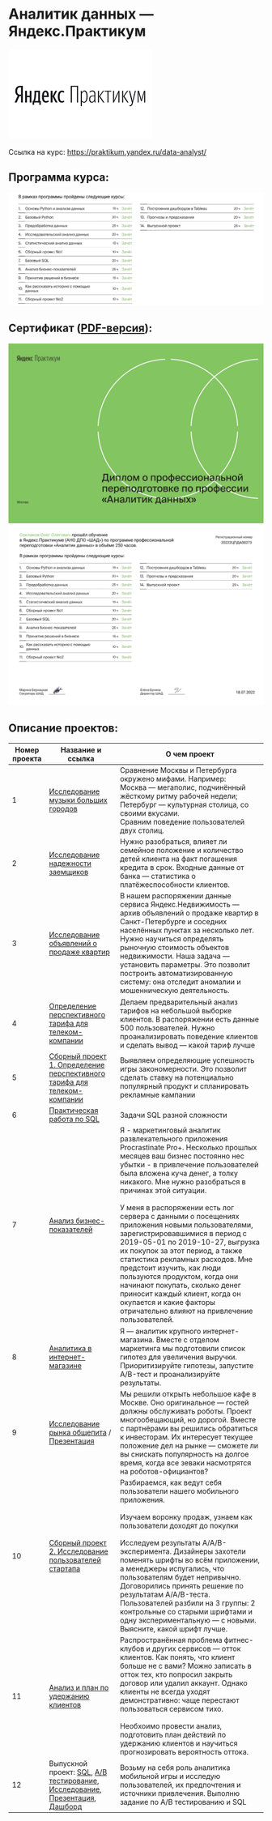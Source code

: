 # Аналитик данных — Яндекс.Практикум
[![Аналитик данных — Яндекс.Практикум](/cert/images.png)](https://praktikum.yandex.ru/data-analyst/)

Ссылка на курс: https://praktikum.yandex.ru/data-analyst/

## Программа курса:
![Аналитик данных — программа](/cert/prog.PNG)

## Cертификат ([PDF-версия](/cert/cert.pdf)):
![Аналитик данных — сертификат](/cert/cert1.png.jpg)
![Аналитик данных — сертификат](/cert/cert2.jpg)

## Описание проектов:
| Номер проекта | Название и ссылка | О чем проект                                                     |
|---------------|-------------------|------------------------------------------------------------------|
|1              |[Исследование музыки больших городов](https://github.com/Shpuntl/yandex_praktikum/blob/main/1.%20%D0%9E%D1%81%D0%BD%D0%BE%D0%B2%D1%8B%20Python%20%D0%B8%20%D0%B0%D0%BD%D0%B0%D0%BB%D0%B8%D0%B7%D0%B0%20%D0%B4%D0%B0%D0%BD%D0%BD%D1%8B%D1%85/1_music.ipynb)|Сравнение Москвы и Петербурга окружено мифами. Например:<br/>Москва — мегаполис, подчинённый жёсткому ритму рабочей недели;<br/>Петербург — культурная столица, со своими вкусами.<br/>Сравним поведение пользователей двух столиц.|
|2              |[Исследование надежности заемщиков](https://github.com/Shpuntl/yandex_praktikum/blob/main/2.%20%D0%9F%D1%80%D0%B5%D0%B4%D0%BE%D0%B1%D1%80%D0%B0%D0%B1%D0%BE%D1%82%D0%BA%D0%B0%20%D0%B4%D0%B0%D0%BD%D0%BD%D1%8B%D1%85/2_credit.ipynb)|Нужно разобраться, влияет ли семейное положение и количество детей клиента на факт погашения кредита в срок. Входные данные от банка — статистика о платёжеспособности клиентов.|
|3              |[Исследование объявлений о продаже квартир](https://github.com/Shpuntl/yandex_praktikum/blob/main/3.%20%D0%98%D1%81%D1%81%D0%BB%D0%B5%D0%B4%D0%BE%D0%B2%D0%B0%D1%82%D0%B5%D0%BB%D1%8C%D1%81%D0%BA%D0%B8%D0%B9%20%D0%B0%D0%BD%D0%B0%D0%BB%D0%B8%D0%B7%20%D0%B4%D0%B0%D0%BD%D0%BD%D1%8B%D1%85/3_apartment_sales.ipynb)|В нашем распоряжении данные сервиса Яндекс.Недвижимость — архив объявлений о продаже квартир в Санкт-Петербурге и соседних населённых пунктах за несколько лет. Нужно научиться определять рыночную стоимость объектов недвижимости. Наша задача — установить параметры. Это позволит построить автоматизированную систему: она отследит аномалии и мошенническую деятельность.|
|4              |[Определение перспективного тарифа для телеком-компании](https://github.com/Shpuntl/yandex_praktikum/blob/main/4.%20%D0%A1%D1%82%D0%B0%D1%82%D0%B8%D1%81%D1%82%D0%B8%D1%87%D0%B5%D1%81%D0%BA%D0%B8%D0%B9%20%D0%B0%D0%BD%D0%B0%D0%BB%D0%B8%D0%B7%20%D0%B4%D0%B0%D0%BD%D0%BD%D1%8B%D1%85/4_mobile_operatorr.ipynb)|Делаем предварительный анализ тарифов на небольшой выборке клиентов. В распоряжении есть данные 500 пользователей. Нужно проанализировать поведение клиентов и сделать вывод — какой тариф лучше|
|5              |[Сборный проект 1. Определение перспективного тарифа для телеком-компании](https://github.com/Shpuntl/yandex_praktikum/blob/main/5.%20%D0%A1%D0%B1%D0%BE%D1%80%D0%BD%D1%8B%D0%B9%20%D0%BF%D1%80%D0%BE%D0%B5%D0%BA%D1%82%201/5_game.ipynb)|Выявляем определяющие успешность игры закономерности. Это позволит сделать ставку на потенциально популярный продукт и спланировать рекламные кампании|
|6              |[Практическая работа по SQL](https://github.com/Shpuntl/yandex_praktikum/tree/main/6.SQL)|Задачи SQL разной сложности|
|7              |[Анализ бизнес-показателей](https://github.com/Shpuntl/yandex_praktikum/blob/main/7.%20%D0%90%D0%BD%D0%B0%D0%BB%D0%B8%D0%B7%20%D0%B1%D0%B8%D0%B7%D0%BD%D0%B5%D1%81-%D0%BF%D0%BE%D0%BA%D0%B0%D0%B7%D0%B0%D1%82%D0%B5%D0%BB%D0%B5%D0%B9/7_marketing_analysist.ipynb)|Я - маркетинговый аналитик развлекательного приложения Procrastinate Pro+. Несколько прошлых месяцев ваш бизнес постоянно нес убытки - в привлечение пользователей была вложена куча денег, а толку никакого. Мне нужно разобраться в причинах этой ситуации. <br/> <br/>У меня в распоряжении есть лог сервера с данными о посещениях приложения новыми пользователями, зарегистрировавшимися в период с 2019-05-01 по 2019-10-27, выгрузка их покупок за этот период, а также статистика рекламных расходов. Мне предстоит изучить, как люди пользуются продуктом, когда они начинают покупать, сколько денег приносит каждый клиент, когда он окупается и какие факторы отричательно влияют на привлечение пользователей.|
|8              |[Аналитика в интернет-магазине](https://github.com/Shpuntl/yandex_praktikum/blob/main/8.%20%D0%9F%D1%80%D0%B8%D0%BD%D1%8F%D1%82%D0%B8%D1%8F%20%D1%80%D0%B5%D1%88%D0%B5%D0%BD%D0%B8%D0%B9%20%D0%B2%20%D0%B1%D0%B8%D0%B7%D0%BD%D0%B5%D1%81%D0%B5/8_a_b_store.ipynb)|Я — аналитик крупного интернет-магазина. Вместе с отделом маркетинга мы подготовили список гипотез для увеличения выручки. Приоритизируйте гипотезы, запустите A/B-тест и проанализируйте результаты.|
|9              |[Исследование рынка общепита](https://github.com/Shpuntl/yandex_praktikum/blob/main/9.%20%D0%98%D1%81%D1%81%D0%BB%D0%B5%D0%B4%D0%BE%D0%B2%D0%B0%D0%BD%D0%B8%D0%B5%20%D1%80%D1%8B%D0%BD%D0%BA%D0%B0%20%D0%BE%D0%B1%D1%89%D0%B5%D0%BF%D0%B8%D1%82%D0%B0/9_analysis_street_food.ipynb) / [Презентация](https://github.com/Shpuntl/yandex_praktikum/blob/main/9.%20%D0%98%D1%81%D1%81%D0%BB%D0%B5%D0%B4%D0%BE%D0%B2%D0%B0%D0%BD%D0%B8%D0%B5%20%D1%80%D1%8B%D0%BD%D0%BA%D0%B0%20%D0%BE%D0%B1%D1%89%D0%B5%D0%BF%D0%B8%D1%82%D0%B0/%D0%9F%D1%80%D0%B0%D0%BA%D1%82%D0%B8%D0%BA%D1%83%D0%BC.pptx.pdf)|Мы решили открыть небольшое кафе в Москве. Оно оригинальное — гостей должны обслуживать роботы. Проект многообещающий, но дорогой. Вместе с партнёрами вы решились обратиться к инвесторам. Их интересует текущее положение дел на рынке — сможете ли вы снискать популярность на долгое время, когда все зеваки насмотрятся на роботов-официантов?|
|10             |[Сборный проект 2. Исследование пользователей стартапа](https://github.com/Shpuntl/yandex_praktikum/blob/main/10.%20%D0%A1%D0%B1%D0%BE%D1%80%D0%BD%D1%8B%D0%B9%20%D0%BF%D1%80%D0%BE%D0%B5%D0%BA%D1%82%202/10_user_research.ipynb)|Разбираемся, как ведут себя пользователи нашего мобильного приложения.<br/> <br/>Изучаем воронку продаж, узнаем как пользователи доходят до покупки<br/> <br/>Исследуем результаты A/A/B-эксперимента. Дизайнеры захотели поменять шрифты во всём приложении, а менеджеры испугались, что пользователям будет непривычно. Договорились принять решение по результатам A/A/B-теста. Пользователей разбили на 3 группы: 2 контрольные со старыми шрифтами и одну экспериментальную — с новыми. Выясните, какой шрифт лучше.|
|11             |[Анализ и план по удержанию клиентов](https://github.com/Shpuntl/yandex_praktikum/blob/main/11.%20%D0%90%D0%BD%D0%B0%D0%BB%D0%B8%D0%B7%20%D0%B8%20%D0%BF%D0%BB%D0%B0%D0%BD%20%D0%BF%D0%BE%20%D1%83%D0%B4%D0%B5%D1%80%D0%B6%D0%B0%D0%BD%D0%B8%D1%8E%20%D0%BA%D0%BB%D0%B8%D0%B5%D0%BD%D1%82%D0%BE%D0%B2/11_analysis_retention_clients.ipynb)|Распространённая проблема фитнес-клубов и других сервисов — отток клиентов. Как понять, что клиент больше не с вами? Можно записать в отток тех, кто попросил закрыть договор или удалил аккаунт. Однако клиенты не всегда уходят демонстративно: чаще перестают пользоваться сервисом тихо.<br/> <br/>Необхоимо провести анализ, подготовить план действий по удержанию клиентов и научиться прогнозировать вероятность оттока.|
|12             |Выпускной проект: [SQL](https://github.com/Shpuntl/yandex_praktikum/blob/main/12.%20%D0%92%D1%8B%D0%BF%D1%83%D1%81%D0%BA%D0%BD%D0%BE%D0%B9%20%D0%BF%D1%80%D0%BE%D0%B5%D0%BA%D1%82/12_sql.ipynb), [A/B тестирование](https://github.com/Shpuntl/yandex_praktikum/blob/main/12.%20%D0%92%D1%8B%D0%BF%D1%83%D1%81%D0%BA%D0%BD%D0%BE%D0%B9%20%D0%BF%D1%80%D0%BE%D0%B5%D0%BA%D1%82/12_ab.ipynb), [Исследование](https://github.com/Shpuntl/yandex_praktikum/blob/main/12.%20%D0%92%D1%8B%D0%BF%D1%83%D1%81%D0%BA%D0%BD%D0%BE%D0%B9%20%D0%BF%D1%80%D0%BE%D0%B5%D0%BA%D1%82/12_game.ipynb), [Презентация](https://github.com/Shpuntl/yandex_praktikum/blob/main/12.%20%D0%92%D1%8B%D0%BF%D1%83%D1%81%D0%BA%D0%BD%D0%BE%D0%B9%20%D0%BF%D1%80%D0%BE%D0%B5%D0%BA%D1%82/soklakov_project_upd.pptx.pdf), [Дашборд](https://public.tableau.com/app/profile/oleg2015/viz/Project_cosmo/Dashboard1?publish=yes)|Возьму на себя роль аналитика мобильной игры и исследую пользователей, их предпочтения и источники привлечения. Выполню задание по А/В тестированию и SQL|

